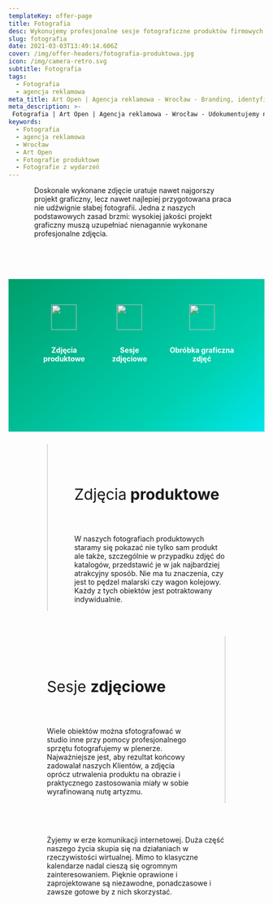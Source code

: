 ```yaml
---
templateKey: offer-page
title: Fotografia
desc: Wykonujemy profesjonalne sesje fotograficzne produktów firmowych
slug: fotografia
date: 2021-03-03T13:49:14.606Z
cover: /img/offer-headers/fotografia-produktowa.jpg
icon: /img/camera-retro.svg
subtitle: Fotografia
tags:
  - Fotografia
  - agencja reklamowa
meta_title: Art Open | Agencja reklamowa - Wrocław - Branding, identyfikacja wizualna, projektowanie graficzne
meta_description: >-
 Fotografia | Art Open | Agencja reklamowa - Wrocław - Udokumentujemy na fotografii twoje produkty, wydarzenia, czy osoby. Stworzymy zdjęcia o niepowtarzalnej atmosferze. Zdjęcia produktowe będą oddawać najlepsze walory Twojego produktu.
keywords:
  - Fotografia
  - agencja reklamowa
  - Wrocław
  - Art Open
  - Fotografie produktowe
  - Fotografie z wydarzeń
---
```

<div style="margin-left:10%;margin-right:10%">
<p>Doskonale wykonane zdjęcie uratuje nawet najgorszy projekt graficzny, lecz nawet najlepiej przygotowana praca nie udźwignie słabej fotografii. Jedna z naszych podstawowych zasad brzmi: wysokiej jakości projekt graficzny muszą uzupełniać nienagannie wykonane profesjonalne zdjęcia.</p>
<br>

</div>

<div style="margin-top:50px;min-height:200px;text-align:center;background-image: linear-gradient(141deg, rgb(0, 158, 108) 0%, rgb(0, 209, 178) 71%, rgb(0, 230, 235) 100%);padding:50px;color:white" class="columns">

<div class="column">
<img src="/img/offer-icons/zdjecia-produktowe.svg" width="50px" />
<br><br>
<p><b>Zdjęcia produktowe</b></p>
</div>

<div class="column">
<img src="/img/offer-icons/sesje-zdjeciowe.svg" width="50px" />
<br><br>
<p><b>Sesje zdjęciowe</b></p>
</div>

<div class="column">
<img src="/img/offer-icons/obrobka-graficzna.svg" width="50px" />
<br><br>
<p><b>Obróbka graficzna zdjęć</b></p>
</div>

</div>

<div class="columns" style="margin-left:10%;margin-right:10%;padding:5%">
<div class="column" style="padding:0px">
<img class="oimg" width="100%" src="https://artopen.pl/images/2020/04/07/zdjecie-pedzle.jpg" />
</div>
<div class="column" style="margin-top:50px;padding-left:30px">
<p style="font-size:30px">Zdjęcia<b> produktowe</b></p>
<br>
<p>
W naszych fotografiach produktowych staramy się pokazać nie tylko sam produkt ale także, szczególnie w przypadku zdjęć do katalogów, przedstawić je w jak najbardziej atrakcyjny sposób. Nie ma tu znaczenia, czy jest to pędzel malarski czy wagon kolejowy. Każdy z tych obiektów jest potraktowany indywidualnie.
</p>
</div>
</div>

<div class="columns" style="margin-left:10%;margin-right:10%;padding:5%">
<div class="column" style="margin-top:50px;padding-right:30px">
<p style="font-size:30px">Sesje <b>zdjęciowe</b></p>
<br>
<p>
Wiele obiektów można sfotografować w studio inne przy pomocy profesjonalnego sprzętu fotografujemy w plenerze. Najważniejsze jest, aby rezultat końcowy zadowalał naszych Klientów, a zdjęcia oprócz utrwalenia produktu na obrazie i praktycznego zastosowania miały w sobie wyrafinowaną nutę artyzmu.</p>
</div>
<div class="column" style="padding:0px">
<img class="oimg" width="100%" src="https://artopen.pl/images/2020/04/20/sesje-zdjeciowe.jpg" />
</div>
</div>


<div class="columns" style="margin-left:10%;margin-right:10%;padding:5%">
<p>
Żyjemy w erze komunikacji internetowej. Duża część naszego życia skupia się na działaniach w rzeczywistości wirtualnej. Mimo to klasyczne kalendarze nadal cieszą się ogromnym zainteresowaniem. Pięknie oprawione i zaprojektowane są niezawodne, ponadczasowe i zawsze gotowe by z nich skorzystać.
</p>
</div>
